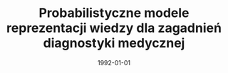 ---
# Documentation: https://wowchemy.com/docs/managing-content/

title: Probabilistyczne modele reprezentacji wiedzy dla zagadnień diagnostyki medycznej
subtitle: ''
summary: ''
authors:
- sas
- Marek Kurzyński
tags: []
categories: []
date: '1992-01-01'
lastmod: 2022-10-07T05:45:13Z
featured: false
draft: false

# Featured image
# To use, add an image named `featured.jpg/png` to your page's folder.
# Focal points: Smart, Center, TopLeft, Top, TopRight, Left, Right, BottomLeft, Bottom, BottomRight.
image:
  caption: ''
  focal_point: ''
  preview_only: false

# Projects (optional).
#   Associate this post with one or more of your projects.
#   Simply enter your project's folder or file name without extension.
#   E.g. `projects = ["internal-project"]` references `content/project/deep-learning/index.md`.
#   Otherwise, set `projects = []`.
projects: []
publishDate: '2022-10-07T05:45:11.915043Z'
publication_types:
- '1'
abstract: ''
publication: '*IX Krajowa konferencja \"\"Biocybernetyka i inżynieria biomedyczna\"\".
  Materiały konferencyjne. Instytut Biocybernetyki i Inżynierii Biomedycznej PAN,
  Komitet Biocybernetyki i Inżynierii Biomedycznej PAN, PGdań. Wydział Elektroniki.
  Katedra Elektroniki Medycznej i Ekologicznej, Gdańsk, 26-28.06.1992. T. 2.*'
---
